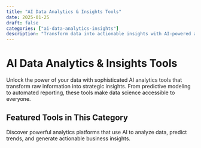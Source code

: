 ```yaml
---
title: "AI Data Analytics & Insights Tools"
date: 2025-01-25
draft: false
categories: ["ai-data-analytics-insights"]
description: "Transform data into actionable insights with AI-powered analytics, business intelligence, and predictive modeling tools."
---
```


# AI Data Analytics & Insights Tools

Unlock the power of your data with sophisticated AI analytics tools that transform raw information into strategic insights. From predictive modeling to automated reporting, these tools make data science accessible to everyone.

## Featured Tools in This Category

Discover powerful analytics platforms that use AI to analyze data, predict trends, and generate actionable business insights.